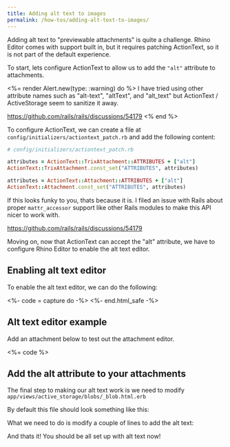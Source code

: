 ```yaml
---
title: Adding alt text to images
permalink: /how-tos/adding-alt-text-to-images/
---
```


Adding alt text to "previewable attachments" is quite a challenge. Rhino Editor comes with support built in, but it requires patching ActionText, so it is not part of the default experience.

To start, lets configure ActionText to allow us to add the `"alt"` attribute to attachments.

<%= render Alert.new(type: :warning) do %>
 I have tried using other attribute names such as "alt-text", "altText", and "alt_text" but ActionText / ActiveStorage seem to sanitize it away.

 <https://github.com/rails/rails/discussions/54179>
<% end %>

To configure ActionText, we can create a file at `config/initializers/actiontext_patch.rb` and add the following content:

```rb
# config/initializers/actiontext_patch.rb

attributes = ActionText::TrixAttachment::ATTRIBUTES + ["alt"]
ActionText::TrixAttachment.const_set("ATTRIBUTES", attributes)

attributes = ActionText::Attachment::ATTRIBUTES + ["alt"]
ActionText::Attachment.const_set("ATTRIBUTES", attributes)
```

If this looks funky to you, thats because it is. I filed an issue with Rails about proper `mattr_accessor` support like other Rails modules to make this API nicer to work with.

<https://github.com/rails/rails/discussions/54179>

Moving on, now that ActionText can accept the "alt" attribute, we have to configure Rhino Editor to enable the alt text editor.

## Enabling alt text editor

To enable the alt text editor, we can do the following:

<%- code = capture do -%>
<rhino-editor alt-text-editor></rhino-editor>
<%- end.html_safe -%>

<light-code language="html">
  <script slot="code" type="text/plain">
    <%= code %>
  </script>
</light-code>

## Alt text editor example

Add an attachment below to test out the attachment editor.

<%= code %>

## Add the alt attribute to your attachments

The final step to making our alt text work is we need to modify `app/views/active_storage/blobs/_blob.html.erb`

By default this file should look something like this:


<light-code language="ruby">
  <script type="text/plain" slot="code">
    <!-- app/views/active_storage/blobs/_blob.html.erb -->
    <figure class="attachment attachment--<%%= blob.representable? ? "preview" : "file" %> attachment--<%%= blob.filename.extension %>">
      <%% if blob.representable? %>
        <%%= image_tag(blob.representation(resize_to_limit: local_assigns[:in_gallery] ? [ 800, 600 ] : [ 1024, 768 ]) %>
      <%% end %>

      <%% caption = blob.try(:caption) %>
      <figcaption class="attachment__caption <%%= caption ? "attachment__caption--edited" : "" %>">
        <%% if caption %>
          <%%= caption.html_safe %>
        <%% else %>
          <span class="attachment__name"><%%= blob.filename %></span>
          <span class="attachment__size"><%%= number_to_human_size blob.byte_size %></span>
        <%% end %>
      </figcaption>
    </figure>
  </script>
</light-code>

What we need to do is modify a couple of lines to add the alt text:

<light-code langauge="ruby"  inserted-lines="{4-5}" deleted-lines="{6}">
  <script type="text/plain" slot="code">
    <!-- app/views/active_storage/blobs/_blob.html.erb -->
    <figure class="attachment attachment--<%%= blob.representable? ? "preview" : "file" %> attachment--<%%= blob.filename.extension %>">
      <%% if blob.representable? %>
        <%% blob_attributes = blob.full_attributes %>
        <%%= image_tag(blob.representation(resize_to_limit: local_assigns[:in_gallery] ? [ 800, 600 ] : [ 1024, 768 ], alt: blob_attributes["alt"]) %>
        <%%= image_tag(blob.representation(resize_to_limit: local_assigns[:in_gallery] ? [ 800, 600 ] : [ 1024, 768 ]) %>
      <%% end %>

      <%% caption = blob.try(:caption) %>
      <figcaption class="attachment__caption <%%= caption ? "attachment__caption--edited" : "" %>">
        <%% if caption %>
          <%%= caption.html_safe %>
        <%% else %>
          <span class="attachment__name"><%%= blob.filename %></span>
          <span class="attachment__size"><%%= number_to_human_size blob.byte_size %></span>
        <%% end %>
      </figcaption>
    </figure>
  </script>
</light-code>

And thats it! You should be all set up with alt text now!
